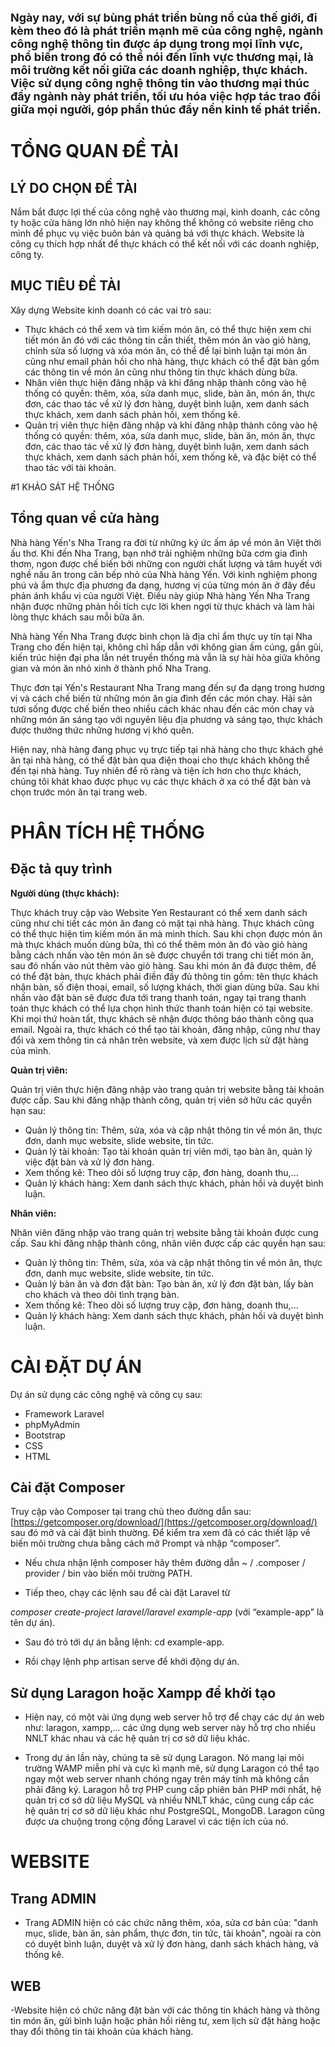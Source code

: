 **<span style="font-size: 18px;">Ngày nay, với sự bùng phát triển bùng nổ của thế giới, đi kèm theo đó là phát triển mạnh mẽ của công nghệ, ngành công nghệ thông tin được áp dụng trong mọi lĩnh vực, phổ biến trong đó có thể nói đến lĩnh vực thương mại, là môi trường kết nối giữa các doanh nghiệp, thực khách. Việc sử dụng công nghệ thông tin vào thương mại thúc đẩy ngành này phát triển, tối ưu hóa việc hợp tác trao đổi giữa mọi người, góp phần thúc đẩy nền kinh tế phát triển.</span>**


# TỔNG QUAN ĐỀ TÀI

## LÝ DO CHỌN ĐỀ TÀI
Nắm bắt được lợi thế của công nghệ vào thương mại, kinh doanh, các công ty hoặc cửa hàng lớn nhỏ hiện nay không thể không có website riêng cho mình để phục vụ việc buôn bán và quảng bá với thực khách. Website là công cụ thích hợp nhất để thực khách có thể kết nối với các doanh nghiệp, công ty.

## MỤC TIÊU ĐỀ TÀI
Xây dựng Website kinh doanh có các vai trò sau:
- Thực khách có thể xem và tìm kiếm món ăn, có thể thực hiện xem chi tiết món ăn đó với các thông tin cần thiết, thêm món ăn vào giỏ hàng, chỉnh sửa số lượng và xóa món ăn, có thể để lại bình luận tại món ăn cũng như email phản hồi cho nhà hàng, thực khách có thể đặt bàn gồm các thông tin về món ăn cũng như thông tin thực khách dùng bữa.
- Nhân viên thực hiện đăng nhập và khi đăng nhập thành công vào hệ thống có quyền: thêm, xóa, sửa danh mục, slide, bàn ăn, món ăn, thực đơn, các thao tác về xử lý đơn hàng, duyệt bình luận, xem danh sách thực khách, xem danh sách phản hồi, xem thống kê.
- Quản trị viên thực hiện đăng nhập và khi đăng nhập thành công vào hệ thống có quyền: thêm, xóa, sửa danh mục, slide, bàn ăn, món ăn, thực đơn, các thao tác về xử lý đơn hàng, duyệt bình luận, xem danh sách thực khách, xem danh sách phản hồi, xem thống kê, và đặc biệt có thể thao tác với tài khoản.

#1 KHẢO SÁT HỆ THỐNG

## Tổng quan về cửa hàng
Nhà hàng Yến's Nha Trang ra đời từ những ký ức ấm áp về món ăn Việt thời ấu thơ. Khi đến Nha Trang, bạn nhớ trải nghiệm những bữa cơm gia đình thơm, ngon được chế biến bởi những con người chất lượng và tâm huyết với nghề nấu ăn trong căn bếp nhỏ của Nhà hàng Yến. Với kinh nghiệm phong phú và ẩm thực địa phương đa dạng, hương vị của từng món ăn ở đây đều phản ánh khẩu vị của người Việt. Điều này giúp Nhà hàng Yến Nha Trang nhận được những phản hồi tích cực lời khen ngợi từ thực khách và làm hài lòng thực khách sau mỗi bữa ăn. 

Nhà hàng Yến Nha Trang được bình chọn là địa chỉ ẩm thực uy tín tại Nha Trang cho đến hiện tại, không chỉ hấp dẫn với không gian ấm cúng, gần gũi, kiến trúc hiện đại pha lẫn nét truyền thống mà vẫn là sự hài hòa giữa không gian và món ăn nhỏ xinh ở thành phố Nha Trang.

Thực đơn tại Yến's Restaurant Nha Trang mang đến sự đa dạng trong hương vị và cách chế biến từ những món ăn gia đình đến các món chay. Hải sản tươi sống được chế biến theo nhiều cách khác nhau đến các món chay và những món ăn sáng tạo với nguyên liệu địa phương và sáng tạo, thực khách được thưởng thức những hương vị khó quên.

Hiện nay, nhà hàng đang phục vụ trực tiếp tại nhà hàng cho thực khách ghé ăn tại nhà hàng, có thể đặt bàn qua điện thoại cho thực khách không thể đến tại nhà hàng. Tuy nhiên để rõ ràng và tiện ích hơn cho thực khách, chúng tôi khát khao được phục vụ các thực khách ở xa có thể đặt bàn và chọn trước món ăn tại trang web.

# PHÂN TÍCH HỆ THỐNG

## Đặc tả quy trình

**Người dùng (thực khách):**

Thực khách truy cập vào Website Yen Restaurant có thể xem danh sách cũng như chi tiết các món ăn đang có mặt tại nhà hàng. Thực khách cũng có thể thực hiện tìm kiếm món ăn mà mình thích. Sau khi chọn được món ăn mà thực khách muốn dùng bữa, thì có thể thêm món ăn đó vào giỏ hàng bằng cách nhấn vào tên món ăn sẽ được chuyển tới trang chi tiết món ăn, sau đó nhấn vào nút thêm vào giỏ hàng. Sau khi món ăn đã được thêm, để có thể đặt bàn, thực khách phải điền đầy đủ thông tin gồm: tên thực khách nhận bàn, số điện thoại, email, số lượng khách, thời gian dùng bữa. Sau khi nhấn vào đặt bàn sẽ được đưa tới trang thanh toán, ngay tại trang thanh toán thực khách có thể lựa chọn hình thức thanh toán hiện có tại website. Khi mọi thứ hoàn tất, thực khách sẽ nhận được thông báo thành công qua email. Ngoài ra, thực khách có thể tạo tài khoản, đăng nhập, cũng như thay đổi và xem thông tin cá nhân trên website, và xem được lịch sử đặt hàng của mình.

**Quản trị viên:**

Quản trị viên thực hiện đăng nhập vào trang quản trị website bằng tài khoản được cấp. Sau khi đăng nhập thành công, quản trị viên sở hữu các quyền hạn sau:
- Quản lý thông tin: Thêm, sửa, xóa và cập nhật thông tin về món ăn, thực đơn, danh mục website, slide website, tin tức.
- Quản lý tài khoản: Tạo tài khoản quản trị viên mới, tạo bàn ăn, quản lý việc đặt bàn và xử lý đơn hàng.
- Xem thống kê: Theo dõi số lượng truy cập, đơn hàng, doanh thu,...
- Quản lý khách hàng: Xem danh sách thực khách, phản hồi và duyệt bình luận.

**Nhân viên:**

Nhân viên đăng nhập vào trang quản trị website bằng tài khoản được cung cấp. Sau khi đăng nhập thành công, nhân viên được cấp các quyền hạn sau:
- Quản lý thông tin: Thêm, sửa, xóa và cập nhật thông tin về món ăn, thực đơn, danh mục website, slide website, tin tức.
- Quản lý bàn ăn và đơn đặt bàn: Tạo bàn ăn, xử lý đơn đặt bàn, lấy bàn cho khách và theo dõi tình trạng bàn.
- Xem thống kê: Theo dõi số lượng truy cập, đơn hàng, doanh thu,...
- Quản lý khách hàng: Xem danh sách thực khách, phản hồi và duyệt bình luận.

# CÀI ĐẶT DỰ ÁN
Dự án sử dụng các công nghệ và công cụ sau:
- Framework Laravel
- phpMyAdmin
- Bootstrap
- CSS
- HTML

## Cài đặt Composer
Truy cập vào Composer tại trang chủ theo đường dẫn sau: [https://getcomposer.org/download/](https://getcomposer.org/download/) sau đó mở và cài đặt bình thường. Để kiểm tra xem đã có các thiết lập về biến môi trường chưa bằng cách mở Prompt và nhập “composer”.

- Nếu chưa nhận lệnh composer hãy thêm đường dẫn ~ / .composer / provider / bin vào biến môi trường PATH. 

- Tiếp theo, chạy các lệnh sau để cài đặt Laravel từ 

*composer create-project laravel/laravel example-app* (với  “example-app” là tên dự án).

- Sau đó trỏ tới dự án bằng lệnh: cd example-app.

- Rồi chạy lệnh php artisan serve để khởi động dự án.

## Sử dụng Laragon hoặc Xampp để khởi tạo 
- Hiện nay, có một vài ứng dụng web server hỗ trợ để chạy các dự án web như: laragon, xampp,... các ứng dụng web server này hỗ trợ cho nhiều NNLT khác nhau và các hệ quản trị cơ sở dữ liệu khác.
   
- Trong dự án lần này, chúng ta sẽ sử dụng Laragon. Nó mang lại môi trường WAMP miễn phí và cực kì mạnh mẽ, sử dụng Laragon có thể tạo ngay một web server nhanh chóng ngay trên máy tính mà không cần phải đăng ký. Laragon hỗ trợ PHP cung cấp phiên bản PHP mới nhất, hệ quản trị cơ sở dữ liệu MySQL và nhiều NNLT khác, cũng cung cấp các hệ quản trị cơ sở dữ liệu khác như PostgreSQL, MongoDB. Laragon cũng được ưa chuộng trong cộng đồng Laravel vì các tiện ích của nó.

# WEBSITE
## Trang ADMIN
- Trang ADMIN hiện có các chức năng thêm, xóa, sửa cơ bản của: "danh mục, slide, bàn ăn, sản phẩm, thực đơn, tin tức, tài khoản", ngoài ra còn có duyệt bình luận, duyệt và xử lý đơn hàng, danh sách khách hàng, và thống kê.

## WEB
-Website hiện có chức năng đặt bàn với các thông tin khách hàng và thông tin món ăn, gửi bình luận hoặc phản hồi riêng tư, xem lịch sử đặt hàng hoặc thay đổi thông tin tài khoản của khách hàng.



